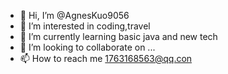 - 👋 Hi, I’m @AgnesKuo9056
- 👀 I’m interested in coding,travel
- 🌱 I’m currently learning basic java and new tech 
- 💞️ I’m looking to collaborate on ...
- 📫 How to reach me 1763168563@qq.con

<!---
AgnesKuo9056/AgnesKuo9056 is a ✨ special ✨ repository because its `README.md` (this file) appears on your GitHub profile.
You can click the Preview link to take a look at your changes.
--->
